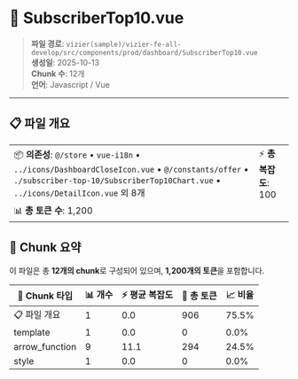 # 📄 SubscriberTop10.vue

> **파일 경로**: `vizier(sample)/vizier-fe-all-develop/src/components/prod/dashboard/SubscriberTop10.vue`  
> **생성일**: 2025-10-13  
> **Chunk 수**: 12개  
> **언어**: Javascript / Vue
---





## 📋 파일 개요

| | |
|--|--|
| 📦 **의존성**: `@/store` • `vue-i18n` • `../icons/DashboardCloseIcon.vue` • `@/constants/offer` • `./subscriber-top-10/SubscriberTop10Chart.vue` • `../icons/DetailIcon.vue` 외 8개 | ⚡ **총 복잡도**: 100 |
| 📊 **총 토큰 수**: 1,200 |  |






## 🧩 Chunk 요약

이 파일은 총 **12개의 chunk**로 구성되어 있으며, **1,200개의 토큰**을 포함합니다.

| 🧩 Chunk 타입 | 📊 개수 | ⚡ 평균 복잡도 | 📝 총 토큰 | 📈 비율 |
|---------------|--------|-------------|----------|--------|
| 📋 파일 개요 | 1 | 0.0 | 906 | 75.5% |
| template | 1 | 0.0 | 0 | 0.0% |
| arrow_function | 9 | 11.1 | 294 | 24.5% |
| style | 1 | 0.0 | 0 | 0.0% |

